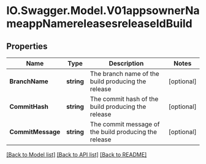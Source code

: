 # IO.Swagger.Model.V01appsownerNameappNamereleasesreleaseIdBuild
## Properties

Name | Type | Description | Notes
------------ | ------------- | ------------- | -------------
**BranchName** | **string** | The branch name of the build producing the release | [optional] 
**CommitHash** | **string** | The commit hash of the build producing the release | [optional] 
**CommitMessage** | **string** | The commit message of the build producing the release | [optional] 

[[Back to Model list]](../README.md#documentation-for-models) [[Back to API list]](../README.md#documentation-for-api-endpoints) [[Back to README]](../README.md)

